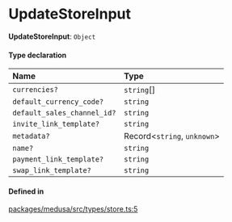 # UpdateStoreInput

 **UpdateStoreInput**: `Object`

#### Type declaration

| Name | Type |
| :------ | :------ |
| `currencies?` | `string`[] |
| `default_currency_code?` | `string` |
| `default_sales_channel_id?` | `string` |
| `invite_link_template?` | `string` |
| `metadata?` | Record<`string`, `unknown`\> |
| `name?` | `string` |
| `payment_link_template?` | `string` |
| `swap_link_template?` | `string` |

#### Defined in

[packages/medusa/src/types/store.ts:5](https://github.com/medusajs/medusa/blob/3d9f5ae63/packages/medusa/src/types/store.ts#L5)
